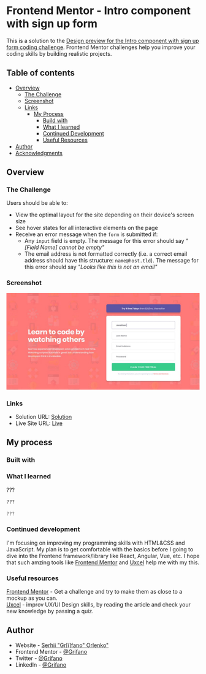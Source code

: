 # Frontend Mentor - Intro component with sign up form

This is a solution to the [Design preview for the Intro component with sign up form coding challenge](./design/desktop-preview.jpg).
Frontend Mentor challenges help you improve your coding skills by building realistic projects.

## Table of contents

- [Overview](#overview)
  - [The Challenge](#the-challenge)
  - [Screenshot](#screenshot)
  - [Links](#links)
    - [My Process](#my-process)
      - [Build with](#built-with)
      - [What I learned](#what-i-learned)
      - [Continued Development](#continued-development)
      - [Useful Resources](#useful-resources)
- [Author](#author)
- [Acknowledgments](#acknowledgments)

## Overview

### The Challenge

Users should be able to:

- View the optimal layout for the site depending on their device's screen size
- See hover states for all interactive elements on the page
- Receive an error message when the `form` is submitted if:
  - Any `input` field is empty. The message for this error should say _"[Field Name] cannot be empty"_
  - The email address is not formatted correctly (i.e. a correct email address should have this structure: `name@host.tld`). The message for this error should say _"Looks like this is not an email"_

### Screenshot

![](./images/ScreenShot.jpg)

### Links

- Solution URL: [Solution]()
- Live Site URL: [Live](???)

## My process

### Built with

<!-- - Semantic HTML5 markup
- CSS custom properties
- SASS/SCSS
- JavaScript
- Flexbox
- Responsive Web Design -->

### What I learned

???

```css
???
```

```js
???
```

### Continued development

I'm focusing on improving my programming skills with HTML&CSS and JavaScript. My plan is to get comfortable with the basics before I going to dive into the Frontend framework/library like React, Angular, Vue, etc.
I hope that such amzing tools like [Frontend Mentor](https://www.frontendmentor.io/) and [Uxcel](https://uxcel.com?invite=EE4PBID94EEH) help me with my this.

### Useful resources

[Frontend Mentor](https://www.frontendmentor.io/) - Get a challenge and try to make them as close to a mockup as you can.  
[Uxcel](https://uxcel.com?invite=EE4PBID94EEH) - improv UX/UI Design skills, by reading the article and check your new knowledge by passing a quiz.

## Author

- Website - [Serhii "Gr[i]fano" Orlenko"](https://grifano.webflow.io/)
- Frontend Mentor - [@Grifano](https://www.frontendmentor.io/profile/Grifano)
- Twitter - [@Grifano](https://twitter.com/OrlenkoSerhii)
- LinkedIn - [@Grifano](https://www.linkedin.com/in/serhii-orlenko-44aaa4a3/)

<!-- ## Acknowledgments -->
